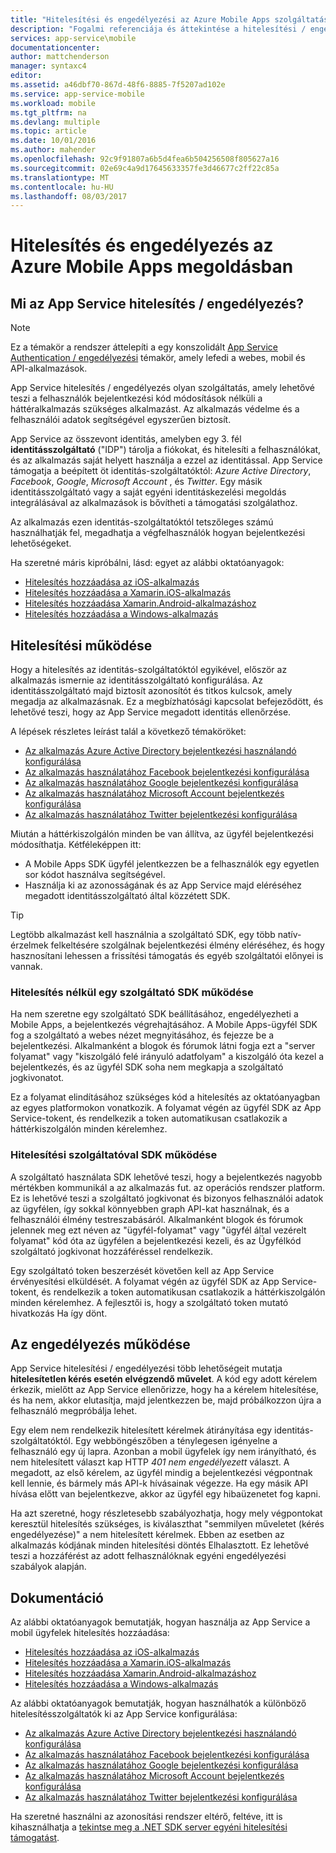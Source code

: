 ```yaml
---
title: "Hitelesítési és engedélyezési az Azure Mobile Apps szolgáltatásban |} Microsoft Docs"
description: "Fogalmi referenciája és áttekintése a hitelesítési / engedélyezési az Azure Mobile Apps szolgáltatás"
services: app-service\mobile
documentationcenter: 
author: mattchenderson
manager: syntaxc4
editor: 
ms.assetid: a46dbf70-867d-48f6-8885-7f5207ad102e
ms.service: app-service-mobile
ms.workload: mobile
ms.tgt_pltfrm: na
ms.devlang: multiple
ms.topic: article
ms.date: 10/01/2016
ms.author: mahender
ms.openlocfilehash: 92c9f91807a6b5d4fea6b504256508f805627a16
ms.sourcegitcommit: 02e69c4a9d17645633357fe3d46677c2ff22c85a
ms.translationtype: MT
ms.contentlocale: hu-HU
ms.lasthandoff: 08/03/2017
---
```

# <a name="authentication-and-authorization-in-azure-mobile-apps"></a>Hitelesítés és engedélyezés az Azure Mobile Apps megoldásban
## <a name="what-is-app-service-authentication--authorization"></a>Mi az App Service hitelesítés / engedélyezés?
> [!NOTE]
> Ez a témakör a rendszer áttelepíti a egy konszolidált [App Service Authentication / engedélyezési](../app-service/app-service-authentication-overview.md) témakör, amely lefedi a webes, mobil és API-alkalmazások.
> 
> 

App Service hitelesítés / engedélyezés olyan szolgáltatás, amely lehetővé teszi a felhasználók bejelentkezési kód módosítások nélküli a háttéralkalmazás szükséges alkalmazást. Az alkalmazás védelme és a felhasználói adatok segítségével egyszerűen biztosít.

App Service az összevont identitás, amelyben egy 3. fél **identitásszolgáltató** ("IDP") tárolja a fiókokat, és hitelesíti a felhasználókat, és az alkalmazás saját helyett használja a ezzel az identitással. App Service támogatja a beépített öt identitás-szolgáltatóktól: *Azure Active Directory*, *Facebook*, *Google*, *Microsoft Account* , és *Twitter*. Egy másik identitásszolgáltató vagy a saját egyéni identitáskezelési megoldás integrálásával az alkalmazások is bővítheti a támogatási szolgálathoz.

Az alkalmazás ezen identitás-szolgáltatóktól tetszőleges számú használhatják fel, megadhatja a végfelhasználók hogyan bejelentkezési lehetőségeket.

Ha szeretné máris kipróbálni, lásd: egyet az alábbi oktatóanyagok:

* [Hitelesítés hozzáadása az iOS-alkalmazás]
* [Hitelesítés hozzáadása a Xamarin.iOS-alkalmazás]
* [Hitelesítés hozzáadása Xamarin.Android-alkalmazáshoz]
* [Hitelesítés hozzáadása a Windows-alkalmazás]

## <a name="how-authentication-works"></a>Hitelesítési működése
Hogy a hitelesítés az identitás-szolgáltatóktól egyikével, először az alkalmazás ismernie az identitásszolgáltató konfigurálása. Az identitásszolgáltató majd biztosít azonosítót és titkos kulcsok, amely megadja az alkalmazásnak. Ez a megbízhatósági kapcsolat befejeződött, és lehetővé teszi, hogy az App Service megadott identitás ellenőrzése.

A lépések részletes leírást talál a következő témaköröket:

* [Az alkalmazás Azure Active Directory bejelentkezési használandó konfigurálása]
* [Az alkalmazás használatához Facebook bejelentkezési konfigurálása]
* [Az alkalmazás használatához Google bejelentkezési konfigurálása]
* [Az alkalmazás használatához Microsoft Account bejelentkezés konfigurálása]
* [Az alkalmazás használatához Twitter bejelentkezési konfigurálása]

Miután a háttérkiszolgálón minden be van állítva, az ügyfél bejelentkezési módosíthatja. Kétféleképpen itt:

* A Mobile Apps SDK ügyfél jelentkezzen be a felhasználók egy egyetlen sor kódot használva segítségével.
* Használja ki az azonosságának és az App Service majd eléréséhez megadott identitásszolgáltató által közzétett SDK.

> [!TIP]
> Legtöbb alkalmazást kell használnia a szolgáltató SDK, egy több natív-érzelmek felkeltésére szolgálnak bejelentkezési élmény eléréséhez, és hogy hasznosítani lehessen a frissítési támogatás és egyéb szolgáltatói előnyei is vannak.
> 
> 

### <a name="how-authentication-without-a-provider-sdk-works"></a>Hitelesítés nélkül egy szolgáltató SDK működése
Ha nem szeretne egy szolgáltató SDK beállításához, engedélyezheti a Mobile Apps, a bejelentkezés végrehajtásához. A Mobile Apps-ügyfél SDK fog a szolgáltató a webes nézet megnyitásához, és fejezze be a bejelentkezési. Alkalmanként a blogok és fórumok látni fogja ezt a "server folyamat" vagy "kiszolgáló felé irányuló adatfolyam" a kiszolgáló óta kezel a bejelentkezés, és az ügyfél SDK soha nem megkapja a szolgáltató jogkivonatot.

Ez a folyamat elindításához szükséges kód a hitelesítés az oktatóanyagban az egyes platformokon vonatkozik. A folyamat végén az ügyfél SDK az App Service-tokent, és rendelkezik a token automatikusan csatlakozik a háttérkiszolgálón minden kérelemhez.

### <a name="how-authentication-with-a-provider-sdk-works"></a>Hitelesítési szolgáltatóval SDK működése
A szolgáltató használata SDK lehetővé teszi, hogy a bejelentkezés nagyobb mértékben kommunikál a az alkalmazás fut. az operációs rendszer platform. Ez is lehetővé teszi a szolgáltató jogkivonat és bizonyos felhasználói adatok az ügyfélen, így sokkal könnyebben graph API-kat használnak, és a felhasználói élmény testreszabásáról. Alkalmanként blogok és fórumok jelennek meg ezt néven az "ügyfél-folyamat" vagy "ügyfél által vezérelt folyamat" kód óta az ügyfélen a bejelentkezési kezeli, és az Ügyfélkód szolgáltató jogkivonat hozzáféréssel rendelkezik.

Egy szolgáltató token beszerzését követően kell az App Service érvényesítési elküldését. A folyamat végén az ügyfél SDK az App Service-tokent, és rendelkezik a token automatikusan csatlakozik a háttérkiszolgálón minden kérelemhez. A fejlesztői is, hogy a szolgáltató token mutató hivatkozás Ha így dönt.

## <a name="how-authorization-works"></a>Az engedélyezés működése
App Service hitelesítési / engedélyezési több lehetőségeit mutatja **hitelesítetlen kérés esetén elvégzendő művelet**. A kód egy adott kérelem érkezik, mielőtt az App Service ellenőrizze, hogy ha a kérelem hitelesítése, és ha nem, akkor elutasítja, majd jelentkezzen be, majd próbálkozzon újra a felhasználó megpróbálja lehet.

Egy elem nem rendelkezik hitelesített kérelmek átirányítása egy identitás-szolgáltatóktól. Egy webböngészőben a ténylegesen igényelne a felhasználó egy új lapra. Azonban a mobil ügyfelek így nem irányítható, és nem hitelesített választ kap HTTP *401 nem engedélyezett* választ. A megadott, az első kérelem, az ügyfél mindig a bejelentkezési végpontnak kell lennie, és bármely más API-k hívásainak végezze. Ha egy másik API hívása előtt van bejelentkezve, akkor az ügyfél egy hibaüzenetet fog kapni.

Ha azt szeretné, hogy részletesebb szabályozhatja, hogy mely végpontokat keresztül hitelesítés szükséges, is kiválaszthat "semmilyen műveletet (kérés engedélyezése)" a nem hitelesített kérelmek. Ebben az esetben az alkalmazás kódjának minden hitelesítési döntés Elhalasztott. Ez lehetővé teszi a hozzáférést az adott felhasználóknak egyéni engedélyezési szabályok alapján.

## <a name="documentation"></a>Dokumentáció
Az alábbi oktatóanyagok bemutatják, hogyan használja az App Service a mobil ügyfelek hitelesítés hozzáadása:

* [Hitelesítés hozzáadása az iOS-alkalmazás]
* [Hitelesítés hozzáadása a Xamarin.iOS-alkalmazás]
* [Hitelesítés hozzáadása Xamarin.Android-alkalmazáshoz]
* [Hitelesítés hozzáadása a Windows-alkalmazás]

Az alábbi oktatóanyagok bemutatják, hogyan használhatók a különböző hitelesítésszolgáltatók ki az App Service konfigurálása:

* [Az alkalmazás Azure Active Directory bejelentkezési használandó konfigurálása]
* [Az alkalmazás használatához Facebook bejelentkezési konfigurálása]
* [Az alkalmazás használatához Google bejelentkezési konfigurálása]
* [Az alkalmazás használatához Microsoft Account bejelentkezés konfigurálása]
* [Az alkalmazás használatához Twitter bejelentkezési konfigurálása]

Ha szeretné használni az azonosítási rendszer eltérő, feltéve, itt is kihasználhatja a [tekintse meg a .NET SDK server egyéni hitelesítési támogatást](app-service-mobile-dotnet-backend-how-to-use-server-sdk.md#custom-auth).

[Hitelesítés hozzáadása az iOS-alkalmazás]: app-service-mobile-ios-get-started-users.md
[Hitelesítés hozzáadása a Xamarin.iOS-alkalmazás]: app-service-mobile-xamarin-ios-get-started-users.md
[Hitelesítés hozzáadása Xamarin.Android-alkalmazáshoz]: app-service-mobile-xamarin-android-get-started-users.md
[Hitelesítés hozzáadása a Windows-alkalmazás]: app-service-mobile-windows-store-dotnet-get-started-users.md

[Az alkalmazás Azure Active Directory bejelentkezési használandó konfigurálása]: app-service-mobile-how-to-configure-active-directory-authentication.md
[Az alkalmazás használatához Facebook bejelentkezési konfigurálása]: app-service-mobile-how-to-configure-facebook-authentication.md
[Az alkalmazás használatához Google bejelentkezési konfigurálása]: app-service-mobile-how-to-configure-google-authentication.md
[Az alkalmazás használatához Microsoft Account bejelentkezés konfigurálása]: app-service-mobile-how-to-configure-microsoft-authentication.md
[Az alkalmazás használatához Twitter bejelentkezési konfigurálása]: app-service-mobile-how-to-configure-twitter-authentication.md
